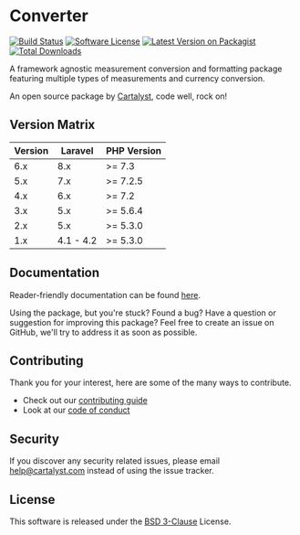 # Converter

[![Build Status][icon-travis]][link-travis]
[![Software License][icon-license]][link-license]
[![Latest Version on Packagist][icon-version]][link-packagist]
[![Total Downloads][icon-downloads]][link-packagist]

A framework agnostic measurement conversion and formatting package featuring multiple types of measurements and currency conversion.

An open source package by [Cartalyst](https://cartalyst.com), code well, rock on!

## Version Matrix

Version | Laravel   | PHP Version
------- | --------- | ------------
6.x     | 8.x       | >= 7.3
5.x     | 7.x       | >= 7.2.5
4.x     | 6.x       | >= 7.2
3.x     | 5.x       | >= 5.6.4
2.x     | 5.x       | >= 5.3.0
1.x     | 4.1 - 4.2 | >= 5.3.0

## Documentation

Reader-friendly documentation can be found [here][link-docs].

Using the package, but you're stuck? Found a bug? Have a question or suggestion for improving this package? Feel free to create an issue on GitHub, we'll try to address it as soon as possible.

## Contributing

Thank you for your interest, here are some of the many ways to contribute.

- Check out our [contributing guide](/.github/CONTRIBUTING.md)
- Look at our [code of conduct](/.github/CODE_OF_CONDUCT.md)

## Security

If you discover any security related issues, please email help@cartalyst.com instead of using the issue tracker.

## License

This software is released under the [BSD 3-Clause](LICENSE) License.

[link-docs]:      https://cartalyst.com/manual/converter
[link-travis]:    https://travis-ci.com/cartalyst/converter
[link-license]:   https://opensource.org/licenses/MIT
[link-packagist]: https://packagist.org/packages/cartalyst/converter

[icon-travis]:    https://travis-ci.com/cartalyst/converter.svg?branch=6.x
[icon-license]:   https://poser.pugx.org/cartalyst/converter/license
[icon-version]:   https://poser.pugx.org/cartalyst/converter/version
[icon-downloads]: https://poser.pugx.org/cartalyst/converter/downloads
